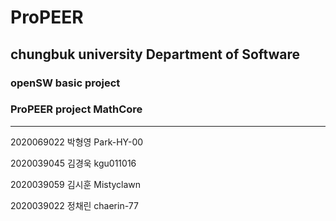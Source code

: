 # ProPEER

## chungbuk university Department of Software   
### openSW basic project   
### ProPEER project MathCore
-----

2020069022 박형영 Park-HY-00

2020039045 김경욱 kgu011016

2020039059 김시훈 Mistyclawn

2020039022 정채린 chaerin-77
